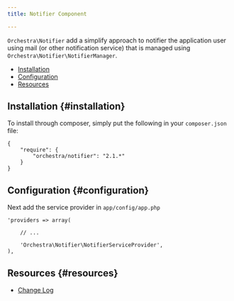 ```yaml
---
title: Notifier Component

---
```


`Orchestra\Notifier` add a simplify approach to notifier the application user using mail (or other notification service) that is managed using `Orchestra\Notifier\NotifierManager`.

* [Installation](#installation)
* [Configuration](#configuration)
* [Resources](#resources)

## Installation {#installation}

To install through composer, simply put the following in your `composer.json` file:

	{
		"require": {
			"orchestra/notifier": "2.1.*"
		}
	}

## Configuration {#configuration}

Next add the service provider in `app/config/app.php`

	'providers => array(
		
		// ...
		
		'Orchestra\Notifier\NotifierServiceProvider',
	),


## Resources {#resources}

* [Change Log](/docs/2.1/components/notifier/changes#v2-1)
